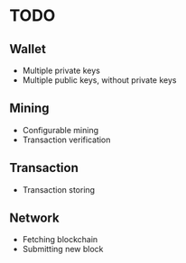 TODO
====

## Wallet

- Multiple private keys
- Multiple public keys, without private keys

## Mining

- Configurable mining
- Transaction verification

## Transaction

- Transaction storing

## Network

- Fetching blockchain
- Submitting new block
